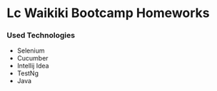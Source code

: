 # Lc Waikiki Bootcamp Homeworks

### Used Technologies

- Selenium
- Cucumber
- Intellij Idea
- TestNg
- Java
 
